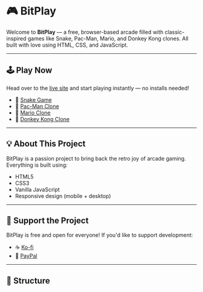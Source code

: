 # 🎮 BitPlay

Welcome to **BitPlay** — a free, browser-based arcade filled with classic-inspired games like Snake, Pac-Man, Mario, and Donkey Kong clones. All built with love using HTML, CSS, and JavaScript.

---

## 🕹️ Play Now

Head over to the [live site](https://your-github-pages-link-here) and start playing instantly — no installs needed!

- 🐍 [Snake Game](games/snake-game/index.html)
- 👻 [Pac-Man Clone](games/pacman/index.html)
- 🍄 [Mario Clone](games/mario-clone/index.html)
- 🦍 [Donkey Kong Clone](games/donkey-kong-clone/index.html)

---

## 💡 About This Project

BitPlay is a passion project to bring back the retro joy of arcade gaming. Everything is built using:
- HTML5
- CSS3
- Vanilla JavaScript
- Responsive design (mobile + desktop)

---

## 🤝 Support the Project

BitPlay is free and open for everyone! If you'd like to support development:

- ☕ [Ko-fi](https://ko-fi.com/yourusername)
- 💸 [PayPal](https://paypal.me/yourusername)

---

## 📂 Structure


